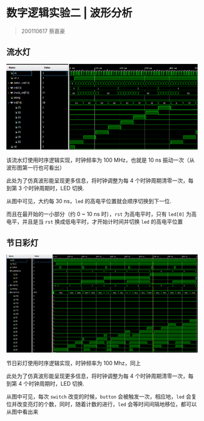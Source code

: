 # 数字逻辑实验二 | 波形分析

> 200110617 蔡嘉豪

## 流水灯

![](./flowing_water_lights/wave.PNG)

该流水灯使用时序逻辑实现，时钟频率为 100 MHz，也就是 10 ns 振动一次（从波形图第一行也可看出）

此处为了仿真波形能呈现更多信息，将时钟调整为每 4 个时钟周期清零一次，每到第 3 个时钟周期时，LED 切换.

从图中可见，大约每 30 ns，`led` 的高电平位置就会顺序切换到下一位.

而且在最开始的一小部分（约 0 ~ 10 ns 时），`rst` 为高电平时，只有 `led[0]` 为高电平，并且是当 `rst` 换成低电平时，才开始计时间并切换 `led` 的高电平位置

## 节日彩灯

![](./holiday_lights/wave.png)

节日彩灯使用时序逻辑实现，时钟频率为 100 Mhz，同上

此处为了仿真波形能呈现更多信息，将时钟调整为每 4 个时钟周期清零一次，每到第 4 个时钟周期时，LED 切换.

从图中可见，每次 `switch` 改变的时候，`button` 会被触发一次，相应地，`led` 会复位并改变亮灯的个数，同时，随着计数的进行，`led` 会等时间间隔地移位，都可以从图中看出来